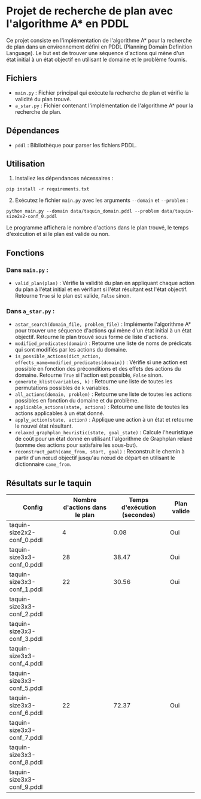 # Projet de recherche de plan avec l'algorithme A* en PDDL

Ce projet consiste en l'implémentation de l'algorithme A* pour la recherche de plan dans un environnement défini en PDDL (Planning Domain Definition Language). Le but est de trouver une séquence d'actions qui mène d'un état initial à un état objectif en utilisant le domaine et le problème fournis.

## Fichiers

- `main.py` : Fichier principal qui exécute la recherche de plan et vérifie la validité du plan trouvé.
- `a_star.py` : Fichier contenant l'implémentation de l'algorithme A* pour la recherche de plan.

## Dépendances

- `pddl` : Bibliothèque pour parser les fichiers PDDL.

## Utilisation

1. Installez les dépendances nécessaires :

```
pip install -r requirements.txt
```

2. Exécutez le fichier `main.py` avec les arguments `--domain` et `--problem` :

```
python main.py --domain data/taquin_domain.pddl --problem data/taquin-size2x2-conf_0.pddl
```

Le programme affichera le nombre d'actions dans le plan trouvé, le temps d'exécution et si le plan est valide ou non.

## Fonctions

### Dans `main.py` :

- `valid_plan(plan)` : Vérifie la validité du plan en appliquant chaque action du plan à l'état initial et en vérifiant si l'état résultant est l'état objectif. Retourne `True` si le plan est valide, `False` sinon.

### Dans `a_star.py` :

- `astar_search(domain_file, problem_file)` : Implémente l'algorithme A* pour trouver une séquence d'actions qui mène d'un état initial à un état objectif. Retourne le plan trouvé sous forme de liste d'actions.
- `modified_predicates(domain)` : Retourne une liste de noms de prédicats qui sont modifiés par les actions du domaine.
- `is_possible_actions(dict_action, effects_name=modified_predicates(domain))` : Vérifie si une action est possible en fonction des préconditions et des effets des actions du domaine. Retourne `True` si l'action est possible, `False` sinon.
- `generate_klist(variables, k)` : Retourne une liste de toutes les permutations possibles de `k` variables.
- `all_actions(domain, problem)` : Retourne une liste de toutes les actions possibles en fonction du domaine et du problème.
- `applicable_actions(state, actions)` : Retourne une liste de toutes les actions applicables à un état donné.
- `apply_action(state, action)` : Applique une action à un état et retourne le nouvel état résultant.
- `relaxed_graphplan_heuristic(state, goal_state)` : Calcule l'heuristique de coût pour un état donné en utilisant l'algorithme de Graphplan relaxé (somme des actions pour satisfaire les sous-but).
- `reconstruct_path(came_from, start, goal)` : Reconstruit le chemin à partir d'un nœud objectif jusqu'au nœud de départ en utilisant le dictionnaire `came_from`.

## Résultats sur le taquin
| Config | Nombre d'actions dans le plan | Temps d'exécution (secondes) | Plan valide |
| --- | --- | --- | --- |
| taquin-size2x2-conf_0.pddl | 4 | 0.08 | Oui |
| taquin-size3x3-conf_0.pddl | 28 | 38.47 | Oui |
| taquin-size3x3-conf_1.pddl | 22 | 30.56 | Oui |
| taquin-size3x3-conf_2.pddl |  |  |  |
| taquin-size3x3-conf_3.pddl |  |  |  |
| taquin-size3x3-conf_4.pddl |  |  |  |
| taquin-size3x3-conf_5.pddl |  |  |  |
| taquin-size3x3-conf_6.pddl | 22 | 72.37 | Oui |
| taquin-size3x3-conf_7.pddl |  |  |  |
| taquin-size3x3-conf_8.pddl |  |  |  |
| taquin-size3x3-conf_9.pddl |  |  |  |

